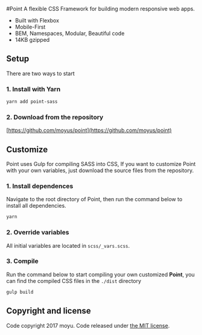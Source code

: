 #Point
A flexible CSS Framework for building modern responsive web apps.

- Built with Flexbox
- Mobile-First
- BEM, Namespaces, Modular, Beautiful code
- 14KB gzipped

## Setup
There are two ways to start

### 1. Install with Yarn
```sh
yarn add point-sass
```

### 2. Download from the repository
[https://github.com/moyus/point](https://github.com/moyus/point)

## Customize
Point uses Gulp for compiling SASS into CSS, If you want to customize Point with
your own variables, just download the source files from the repository.

### 1. Install dependences
Navigate to the root directory of Point, then run the command below to install all dependencies.
```sh
yarn
```

### 2. Override variables
All initial variables are located in `scss/_vars.scss`.

### 3. Compile
Run the command below to start compiling your own customized **Point**, you can
find the compiled CSS files in the `./dist` directory

```sh
gulp build
```

## Copyright and license
Code copyright 2017 moyu. Code released under [the MIT license](https://github.com/moyus/point/blob/master/LICENSE).
